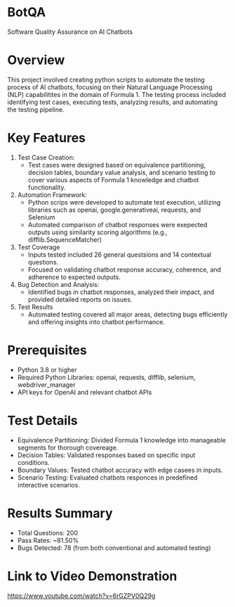 # BotQA
Software Quality Assurance on AI Chatbots

# Overview
This project involved creating python scripts to automate the testing process of AI chatbots, focusing on their Natural Language Processing (NLP) capabilitites in the domain of Formula 1. The testing process included identifying test cases, executing tests, analyzing results, and automating the testing pipeline.

# Key Features
1. Test Case Creation:
   - Test cases were designed based on equivalence partitioning, decision tables, boundary value analysis, and scenario testing to cover various aspects of Formula 1 knowledge and chatbot functionality. 
2. Automation Framework:
   - Python scrips were developed to automate test execution, utilizing libraries such as openai, google.generativeai, requests, and Selenium
   - Automated comparison of chatbot responses were exepected outputs using similarity scoring algorithms (e.g., difflib.SequenceMatcher)
3. Test Coverage
   - Inputs tested included 26 general questsions and 14 contextual questions.
   - Focused on validating chatbot response accuracy, coherence, and adherence to expected outputs. 
4. Bug Detection and Analysis:
   - Identified bugs in chatbot responses, analyzed their impact, and provided detailed reports on issues.
5. Test Results
   - Automated testing covered all major areas, detecting bugs efficiently and offering insights into chatbot performance. 

# Prerequisites
   - Python 3.8 or higher
   - Required Python Libraries: openai, requests, difflib, selenium, webdriver_manager
   - API keys for OpenAI and relevant chatbot APIs

# Test Details
   - Equivalence Partitioning: Divided Formula 1 knowledge into manageable segments for thorough covereage.
   - Decision Tables: Validated responses based on specific input conditions.
   - Boundary Values: Tested chatbot accuracy with edge casees in inputs.
   - Scenario Testing: Evaluated chatbots responces in predefined interactive scenarios. 

# Results Summary
   - Total Questions: 200
   - Pass Rates: ~81.50%
   - Bugs Detected: 78 (from both conventional and automated testing)

# Link to Video Demonstration
https://www.youtube.com/watch?v=6rGZPV0Q29g
